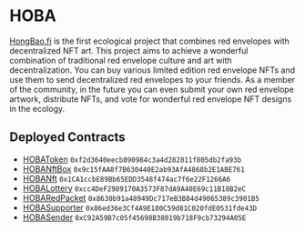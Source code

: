 # HOBA

[HongBao.fi](https://hongbao.fi) is the first ecological project that combines red envelopes with decentralized NFT art. This project aims to achieve a wonderful combination of traditional red envelope culture and art with decentralization. You can buy various limited edition red envelope NFTs and use them to send decentralized red envelopes to your friends. As a member of the community, in the future you can even submit your own red envelope artwork, distribute NFTs, and vote for wonderful red envelope NFT designs in the ecology.


## Deployed Contracts

- [HOBAToken](https://hecoinfo.com/token/0xf2d3640eecb890984c3a4d282811f805db2fa93b) ```0xf2d3640eecb890984c3a4d282811f805db2fa93b```
- [HOBANftBox](https://hecoinfo.com/address/0x9c15fAA8f7B630440E2ab93AfA4868b2E1ABE761) ```0x9c15fAA8f7B630440E2ab93AfA4868b2E1ABE761```
- [HOBANft](https://hecoinfo.com/address/0x1CA1ccbE89Bb65EDD3548f474ac7f6e22F1266A6) ```0x1CA1ccbE89Bb65EDD3548f474ac7f6e22F1266A6```
- [HOBALottery](https://hecoinfo.com/address/0xcc4DeF2989170A3573F87dA9A40E69c11B18B2eC) ```0xcc4DeF2989170A3573F87dA9A40E69c11B18B2eC```
- [HOBARedPacket](https://hecoinfo.com/address/0x8630b91a48949Dc717eB3B84d49065389c3901B5) ```0x8630b91a48949Dc717eB3B84d49065389c3901B5```
- [HOBASupporter](https://hecoinfo.com/address/0x86ed36e3Cf4A9E180C59d81C020fdE0531fde43D) ```0x86ed36e3Cf4A9E180C59d81C020fdE0531fde43D```
- [HOBASender](https://hecoinfo.com/address/0xC92A59B7c05f45698B38019b718F9cb73294A05E) ```0xC92A59B7c05f45698B38019b718F9cb73294A05E```

